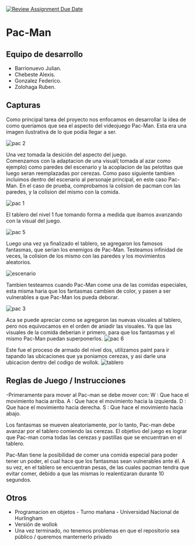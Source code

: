 [![Review Assignment Due Date](https://classroom.github.com/assets/deadline-readme-button-24ddc0f5d75046c5622901739e7c5dd533143b0c8e959d652212380cedb1ea36.svg)](https://classroom.github.com/a/hUnPAC5R)
# Pac-Man

## Equipo de desarrollo

- Barrionuevo Julian.
- Chebeste Alexis.
- Gonzalez Federico.
- Zolohaga Ruben.

## Capturas
Como principal tarea del proyecto nos enfocamos en desarrollar la idea de como queriamos que sea el aspecto del videojuego Pac-Man. Esta era una imagen ilustrativa de lo que podia llegar a ser. 

![pac 2](https://github.com/obj1-unahur-2023s2/TPGameIntegrador-messiwollok/assets/48963265/965f44f9-4682-4814-a032-cc827ddb8adf)

Una vez tomada la desición del aspecto del juego.  
Comenzamos con la adaptacion de una visual( tomada al azar como ejemplo) como paredes del escenario y la acoplacion de las pelotitas que luego seran reemplazadas por cerezas.
Como paso siguiente tambien incluimos dentro del escenario al personaje principal, en este caso Pac-Man.
En el caso de prueba, comprobamos la colision de pacman con las paredes, y la colision del mismo con la comida.

![pac 1](https://github.com/obj1-unahur-2023s2/TPGameIntegrador-messiwollok/assets/48963265/276dc993-f9a6-4426-80a0-d7251b8e5887)

El tablero del nivel 1 fue tomando forma a medida que ibamos avanzando con la visual del juego.

![pac 5](https://github.com/obj1-unahur-2023s2/TPGameIntegrador-messiwollok/assets/48963265/18ad0f78-089e-4eea-80ff-07c014c150e3)

Luego una vez ya finalizado el tablero, se agregaron los famosos fantasmas, que serian los enemigos de Pac-Man.
Testeamos infinidad de veces, la colision de los mismo con las paredes y los movimientos aleatorios.

![escenario](https://github.com/obj1-unahur-2023s2/TPGameIntegrador-messiwollok/assets/141649633/9dfc808c-bddd-4173-9939-a37fa1313e5f)

Tambien testeamos cuando Pac-Man come una de las comidas especiales, esta misma haria que los fantasmas cambien de color, y pasen a ser vulnerables a que Pac-Man los pueda deborar.

![pac 3](https://github.com/obj1-unahur-2023s2/TPGameIntegrador-messiwollok/assets/48963265/545585b3-b203-4b7c-bc8e-49ed7067ccb6)

Aca se puede apreciar como se agregaron las nuevas visuales al tablero, pero nos equivocamos en el orden de aniadir las visuales. Ya que las visuales de la comida deberian ir primero, para que los fantasmas y el mismo Pac-Man puedan superponerlos.
![pac 6](https://github.com/obj1-unahur-2023s2/TPGameIntegrador-messiwollok/assets/48963265/715bb670-db49-4295-8f93-33b2dc2e4fcf)

Este fue el proceso de armado del nivel dos, utilizamos paint para ir tapando las ubicaciones que ya poniamos cerezas, y asi darle una ubicacion dentro del codigo de wollok.
![tablero](https://github.com/obj1-unahur-2023s2/TPGameIntegrador-messiwollok/assets/141649633/2793fb1a-5f1b-43cc-9041-aa3d58b27fe9)






## Reglas de Juego / Instrucciones

-Primeramente para mover al Pac-man se debe mover con: 
  W : Que hace el movimiento hacia arriba.
  A : Que hace el movimiento hacia la izquierda.
  D : Que hace el movimiento hacia derecha.
  S : Que hace el movimiento hacia abajo.

   

  Los fantasmas se mueven aleatoriamente, por lo tanto, Pac-man debe avanzar por el tablero comiendo las cerezas. 
  El objetivo del juego es lograr que Pac-man coma todas las cerezas y pastillas que se encuentran en el tablero. 

  Pac-Man tiene la posibilidad de comer una comida especial para poder tener un poder, el cual hace que los fantasmas sean vulnerables ante él. A su vez, en el tablero se encuentran pesas, de las cuales pacman tendra que evitar comer, debido a que las mismas lo realentizaran durante 10 segundos.


  


## Otros

- Programacion en objetos - Turno mañana - Universidad Nacional de Hurlingham
- Versión de wollok
- Una vez terminado, no tenemos problemas en que el repositorio sea público / queremos manternerlo privado
